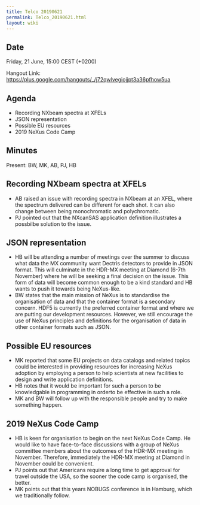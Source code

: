```yaml
---
title: Telco 20190621
permalink: Telco_20190621.html
layout: wiki
---
```


Date
----

Friday, 21 June, 15:00 CEST (+0200)

<!-- end of autogeneration -->

Hangout Link:
<https://plus.google.com/hangouts/_/j72qwlvegiojjpt3a36pfhow5ua>

Agenda
------

   * Recording NXbeam spectra at XFELs
   * JSON representation
   * Possible EU resources
   * 2019 NeXus Code Camp

Minutes
------

Present: BW, MK, AB, PJ, HB


Recording NXbeam spectra at XFELs
------
   * AB raised an issue with recording spectra in NXbeam at an XFEL, where the spectrum delivered can be different for each shot. It can also change between being monochromatic and polychromatic.
   * PJ pointed out that the NXcanSAS application definition illustrates a possbilbe solution to the issue.


JSON representation
------
   * HB will be attending a number of meetings over the summer to discuss what data the MX community want Dectris detectors to provide in JSON format. This will culminate in the HDR-MX meeting at Diamond (6-7th November) where he will be seeking a final decision on the issue. This form of data will become common enough to be a kind standard and HB wants to push it towards being NeXus-like.
   * BW states that the main mission of NeXus is to standardise the organisation of data and that the container format is a secondary concern. HDF5 is currently the preferred container format and where we are putting our development resources. However, we still encourage the use of NeXus principles and definitions for the organisation of data in other container formats such as JSON.


Possible EU resources
------
   * MK reported that some EU projects on data catalogs and related topics could be interested in providing resources for increasing NeXus adoption by employing a person to help scientists at new facilities to design and write application definitions.
   * HB notes that it would be important for such a person to be knowledgable in programming in orderto be effective in such a role.
   * MK and BW will follow up with the responsible people and try to make something happen.

2019 NeXus Code Camp
------
   * HB is keen for organisation to begin on the next NeXus Code Camp. He would like to have face-to-face discussions with a group of NeXus committee members about the outcomes of the HDR-MX meeting in November. Therefore, immediately the HDR-MX meeting at Diamond in November could be convenient.
   * PJ points out that Americans require a long time to get approval for travel outside the USA, so the sooner the code camp is organised, the better.
   * MK points out that this years NOBUGS conference is in Hamburg, which we traditionally follow.
   
